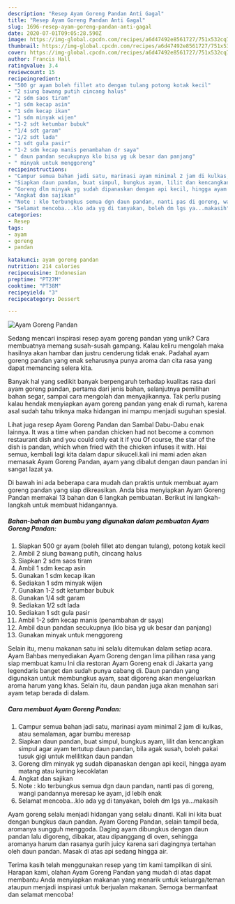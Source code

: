 ```yaml
---
description: "Resep Ayam Goreng Pandan Anti Gagal"
title: "Resep Ayam Goreng Pandan Anti Gagal"
slug: 1696-resep-ayam-goreng-pandan-anti-gagal
date: 2020-07-01T09:05:28.590Z
image: https://img-global.cpcdn.com/recipes/a6d47492e8561727/751x532cq70/ayam-goreng-pandan-foto-resep-utama.jpg
thumbnail: https://img-global.cpcdn.com/recipes/a6d47492e8561727/751x532cq70/ayam-goreng-pandan-foto-resep-utama.jpg
cover: https://img-global.cpcdn.com/recipes/a6d47492e8561727/751x532cq70/ayam-goreng-pandan-foto-resep-utama.jpg
author: Francis Hall
ratingvalue: 3.4
reviewcount: 15
recipeingredient:
- "500 gr ayam boleh fillet ato dengan tulang potong kotak kecil"
- "2 siung bawang putih cincang halus"
- "2 sdm saos tiram"
- "1 sdm kecap asin"
- "1 sdm kecap ikan"
- "1 sdm minyak wijen"
- "1-2 sdt ketumbar bubuk"
- "1/4 sdt garam"
- "1/2 sdt lada"
- "1 sdt gula pasir"
- "1-2 sdm kecap manis penambahan dr saya"
- " daun pandan secukupnya klo bisa yg uk besar dan panjang"
- " minyak untuk menggoreng"
recipeinstructions:
- "Campur semua bahan jadi satu, marinasi ayam minimal 2 jam di kulkas, atau semalaman, agar bumbu meresap"
- "Siapkan daun pandan, buat simpul, bungkus ayam, lilit dan kencangkan simpul agar ayam tertutup daun pandan, bila agak susah, boleh pakai tusuk gigi untuk melilitkan daun pandan"
- "Goreng dlm minyak yg sudah dipanaskan dengan api kecil, hingga ayam matang atau kuning kecoklatan"
- "Angkat dan sajikan"
- "Note : klo terbungkus semua dgn daun pandan, nanti pas di goreng, wangi pandannya meresap ke ayam, jd lebih enak"
- "Selamat mencoba...klo ada yg di tanyakan, boleh dm lgs ya...makasih"
categories:
- Resep
tags:
- ayam
- goreng
- pandan

katakunci: ayam goreng pandan 
nutrition: 214 calories
recipecuisine: Indonesian
preptime: "PT27M"
cooktime: "PT38M"
recipeyield: "3"
recipecategory: Dessert

---
```



![Ayam Goreng Pandan](https://img-global.cpcdn.com/recipes/a6d47492e8561727/751x532cq70/ayam-goreng-pandan-foto-resep-utama.jpg)

Sedang mencari inspirasi resep ayam goreng pandan yang unik? Cara membuatnya memang susah-susah gampang. Kalau keliru mengolah maka hasilnya akan hambar dan justru cenderung tidak enak. Padahal ayam goreng pandan yang enak seharusnya punya aroma dan cita rasa yang dapat memancing selera kita.

Banyak hal yang sedikit banyak berpengaruh terhadap kualitas rasa dari ayam goreng pandan, pertama dari jenis bahan, selanjutnya pemilihan bahan segar, sampai cara mengolah dan menyajikannya. Tak perlu pusing kalau hendak menyiapkan ayam goreng pandan yang enak di rumah, karena asal sudah tahu triknya maka hidangan ini mampu menjadi suguhan spesial.

Lihat juga resep Ayam Goreng Pandan dan Sambal Dabu-Dabu enak lainnya. It was a time when pandan chicken had not become a common restaurant dish and you could only eat it if you Of course, the star of the dish is pandan, which when fried with the chicken infuses it with. Hai semua, kembali lagi kita dalam dapur sikuceli.kali ini mami aden akan memasak Ayam Goreng Pandan, ayam yang dibalut dengan daun pandan ini sangat lazat ya.


Di bawah ini ada beberapa cara mudah dan praktis untuk membuat ayam goreng pandan yang siap dikreasikan. Anda bisa menyiapkan Ayam Goreng Pandan memakai 13 bahan dan 6 langkah pembuatan. Berikut ini langkah-langkah untuk membuat hidangannya.

<!--inarticleads1-->

##### Bahan-bahan dan bumbu yang digunakan dalam pembuatan Ayam Goreng Pandan:

1. Siapkan 500 gr ayam (boleh fillet ato dengan tulang), potong kotak kecil
1. Ambil 2 siung bawang putih, cincang halus
1. Siapkan 2 sdm saos tiram
1. Ambil 1 sdm kecap asin
1. Gunakan 1 sdm kecap ikan
1. Sediakan 1 sdm minyak wijen
1. Gunakan 1-2 sdt ketumbar bubuk
1. Gunakan 1/4 sdt garam
1. Sediakan 1/2 sdt lada
1. Sediakan 1 sdt gula pasir
1. Ambil 1-2 sdm kecap manis (penambahan dr saya)
1. Ambil  daun pandan secukupnya (klo bisa yg uk besar dan panjang)
1. Gunakan  minyak untuk menggoreng


Selain itu, menu makanan satu ini selalu ditemukan dalam setiap acara. Ayam Bahbas menyediakan Ayam Goreng dengan lima pilihan rasa yang siap membuat kamu Ini dia restoran Ayam Goreng enak di Jakarta yang legendaris banget dan sudah punya cabang di. Daun pandan yang digunakan untuk membungkus ayam, saat digoreng akan mengeluarkan aroma harum yang khas. Selain itu, daun pandan juga akan menahan sari ayam tetap berada di dalam. 

<!--inarticleads2-->

##### Cara membuat Ayam Goreng Pandan:

1. Campur semua bahan jadi satu, marinasi ayam minimal 2 jam di kulkas, atau semalaman, agar bumbu meresap
1. Siapkan daun pandan, buat simpul, bungkus ayam, lilit dan kencangkan simpul agar ayam tertutup daun pandan, bila agak susah, boleh pakai tusuk gigi untuk melilitkan daun pandan
1. Goreng dlm minyak yg sudah dipanaskan dengan api kecil, hingga ayam matang atau kuning kecoklatan
1. Angkat dan sajikan
1. Note : klo terbungkus semua dgn daun pandan, nanti pas di goreng, wangi pandannya meresap ke ayam, jd lebih enak
1. Selamat mencoba...klo ada yg di tanyakan, boleh dm lgs ya...makasih


Ayam goreng selalu menjadi hidangan yang selalu dinanti. Kali ini kita buat dengan bungkus daun pandan. Ayam Goreng Pandan, selain tampil beda, aromanya sungguh menggoda. Daging ayam dibungkus dengan daun pandan lalu digoreng, dibakar, atau dipanggang di oven, sehingga aromanya harum dan rasanya gurih juicy karena sari dagingnya tertahan oleh daun pandan. Masak di atas api sedang hingga air. 

Terima kasih telah menggunakan resep yang tim kami tampilkan di sini. Harapan kami, olahan Ayam Goreng Pandan yang mudah di atas dapat membantu Anda menyiapkan makanan yang menarik untuk keluarga/teman ataupun menjadi inspirasi untuk berjualan makanan. Semoga bermanfaat dan selamat mencoba!
